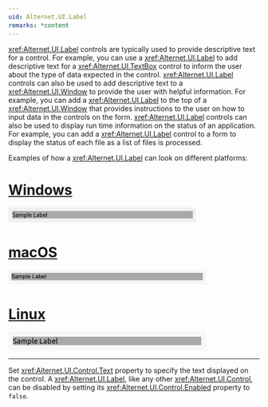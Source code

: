```yaml
---
uid: Alternet.UI.Label
remarks: *content
---
```

<xref:Alternet.UI.Label> controls are typically used to provide descriptive text for a control.
For example, you can use a <xref:Alternet.UI.Label> to add descriptive text for a <xref:Alternet.UI.TextBox> control to inform the
user about the type of data expected in the control. <xref:Alternet.UI.Label> controls can also be used
to add descriptive text to a <xref:Alternet.UI.Window> to provide the user with helpful information.
For example, you can add a <xref:Alternet.UI.Label> to the top of a <xref:Alternet.UI.Window> that provides instructions
to the user on how to input data in the controls on the form. <xref:Alternet.UI.Label> controls can also be used to display
 run time information on the status of an application. For example,
you can add a <xref:Alternet.UI.Label> control to a form to display the status of each file as a list of files is processed.


Examples of how a <xref:Alternet.UI.Label> can look on different platforms:

# [Windows](#tab/screenshot-windows)
![Label on Windows](images/label-windows.png)
# [macOS](#tab/screenshot-macos)
![Label on macOS](images/label-macos.png)
# [Linux](#tab/screenshot-linux)
![Label on Linux](images/label-linux.png)
***

Set <xref:Alternet.UI.Control.Text> property to specify the text displayed on the control.
A <xref:Alternet.UI.Label>, like any other <xref:Alternet.UI.Control>, can be disabled by
 setting its <xref:Alternet.UI.Control.Enabled> property to `false`.